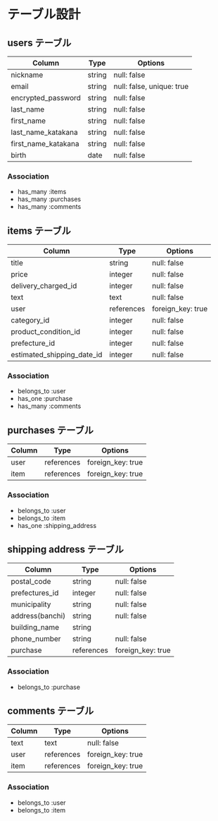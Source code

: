 # テーブル設計

## users テーブル

| Column                | Type    | Options                  |
| --------------------- | ------- | ------------------------ |
| nickname              | string  | null: false              |
| email                 | string  | null: false, unique: true|
| encrypted_password    | string  | null: false              |
| last_name             | string  | null: false              |
| first_name            | string  | null: false              |
| last_name_katakana    | string  | null: false              |
| first_name_katakana   | string  | null: false              |
| birth                 | date    | null: false              |


### Association

- has_many :items
- has_many :purchases
- has_many :comments


## items テーブル

| Column                       | Type           | Options                        |
| ---------------------------- | -------------- | ------------------------------ |
| title                        | string         | null: false                    |
| price                        | integer        | null: false                    |
| delivery_charged_id          | integer        | null: false                    |
| text                         | text           | null: false                    |
| user                         | references     | foreign_key: true              |
| category_id                  | integer        | null: false                    |
| product_condition_id         | integer        | null: false                    |
| prefecture_id                | integer        | null: false                    |
| estimated_shipping_date_id   | integer        | null: false                    |f

### Association

- belongs_to :user
- has_one :purchase
- has_many :comments

## purchases テーブル

| Column                       | Type           | Options           |
| ---------------------------- | -------------- | ----------------- |
| user                         | references     | foreign_key: true |
| item                         | references     | foreign_key: true |

### Association

- belongs_to :user
- belongs_to :item
- has_one :shipping_address


## shipping address テーブル
| Column                       | Type           | Options           |
| ---------------------------- | -------------- | ----------------- |
| postal_code                  | string         | null: false       |
| prefectures_id               | integer        | null: false       |
| municipality                 | string         | null: false       |
| address(banchi)              | string         | null: false       |
| building_name                | string         | 
| phone_number                 | string         | null: false       |
| purchase                     | references     | foreign_key: true |

### Association

- belongs_to :purchase

## comments テーブル

| Column       | Type       | Options           |
| ------------ | ---------- | ----------------- |
| text         | text       | null: false       |
| user         | references | foreign_key: true |
| item         | references | foreign_key: true | 

### Association

- belongs_to :user
- belongs_to :item

